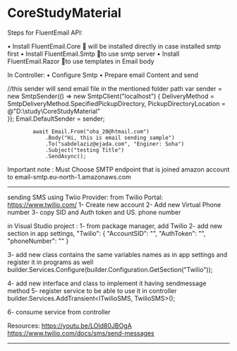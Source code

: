 # CoreStudyMaterial

Steps for FluentEmail API:

•	Install FluentEmail.Core     will be installed directly in case installed smtp first
•	Install FluentEmail.Smtp   to use smtp server
•	Install FluentEmail.Razor  to use templates in Email body

In Controller:
•	Configure Smtp
•	Prepare email Content and send

//this sender will send email file in the mentioned folder path
var sender = new SmtpSender(() => new SmtpClient("localhost")
            {
               DeliveryMethod = SmtpDeliveryMethod.SpecifiedPickupDirectory,
               PickupDirectoryLocation = @"D:\study\CoreStudyMaterial"          
});
            Email.DefaultSender = sender;

            await Email.From("oha_20@htmail.com")
                .Body("Hi, this is email sending sample")
                .To("sabdelaziz@ejada.com", "Enginer: Soha")
                .Subject("testing Title")
                .SendAsync();


Important note :
Must Choose SMTP endpoint that is joined amazon account to
email-smtp.eu-north-1.amazonaws.com

***********************************************************************************************
sending SMS using Twiio Provider:
from Twilio Portal:
https://www.twilio.com/
1- Create new account
2- Add new Virtual Phone number
3- copy SID and Auth token and US. phone number 

in Visual Studio project :
1- from package manager, add Twilio 
2- add new section in app settings, 
  "Twilio": {
    "AccountSID": "",
    "AuthToken": "",
    "phoneNumber": ""
  }
 
 3- add new class contains the same variables names as in app settings
 and register it in programs as well
   builder.Services.Configure<TwilioSettings>(builder.Configuration.GetSection("Twilio"));
 
 4- add new interface and class to implement it having sendmessage method
 5- register service to be able to use it in controller
	builder.Services.AddTransient<ITwilioSMS, TwilioSMS>();
	
6- consume service from controller 	


Resources:
https://youtu.be/LOld80JBOgA
https://www.twilio.com/docs/sms/send-messages

***********************************************************************************************